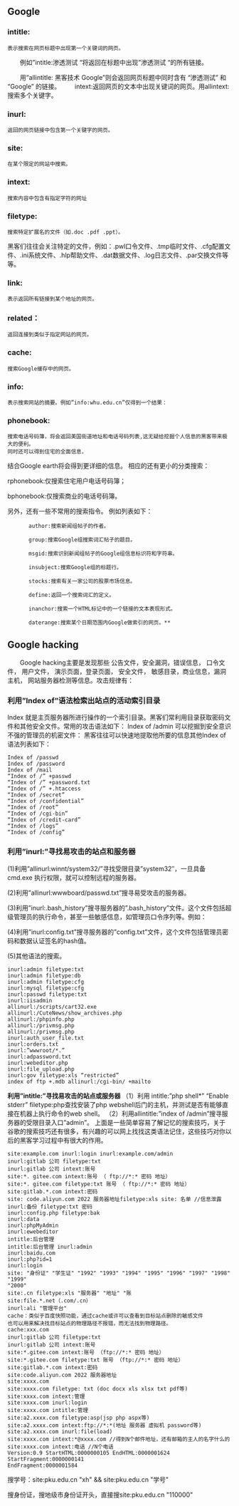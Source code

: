 ## Google

### intitle:

```
表示搜索在网页标题中出现第一个关键词的网页。
```

　　例如”intitle:渗透测试 “将返回在标题中出现”渗透测试 “的所有链接。

　　用”allintitle: 黑客技术 Google”则会返回网页标题中同时含有 “渗透测试” 和 “Google” 的链接。
　　intext:返回网页的文本中出现关键词的网页。用allintext:搜索多个关键字。

### inurl:

```
返回的网页链接中包含第一个关键字的网页。
```

### site:

```
在某个限定的网站中搜索。
```

### intext:

```
搜索内容中包含有指定字符的网址
```

### filetype:

```
搜索特定扩展名的文件（如.doc .pdf .ppt）。
```

黑客们往往会关注特定的文件，例如：.pwl口令文件、.tmp临时文件、.cfg配置文件、.ini系统文件、.hlp帮助文件、.dat数据文件、.log日志文件、.par交换文件等等。

### link:

```
表示返回所有链接到某个地址的网页。
```

### related：

```
返回连接到类似于指定网站的网页。
```

### cache:

```
搜索Google缓存中的网页。
```

### info:

```
表示搜索网站的摘要。例如”info:whu.edu.cn”仅得到一个结果：
```

### phonebook: 

```
搜索电话号码簿，将会返回美国街道地址和电话号码列表,这无疑给挖掘个人信息的黑客带来极大的便利。
同时还可以得到住宅的全面信息，
```

结合Google earth将会得到更详细的信息。
相应的还有更小的分类搜索：

rphonebook:仅搜索住宅用户电话号码簿；

bphonebook:仅搜索商业的电话号码簿。

另外，还有一些不常用的搜索指令。
例如列表如下：

```
　　　　author:搜索新闻组帖子的作者。

　　　　group:搜索Google组搜索词汇帖子的题目。

　　　　msgid:搜索识别新闻组帖子的Google组信息标识符和字符串。

　　　　insubject:搜索Google组的标题行。

　　　　stocks:搜索有关一家公司的股票市场信息。

　　　　define:返回一个搜索词汇的定义。

　　　　inanchor:搜索一个HTML标记中的一个链接的文本表现形式。

　　　　daterange:搜索某个日期范围内Google做索引的网页。**
```

## Google hacking

　　Google hacking主要是发现那些 公告文件，安全漏洞，错误信息， 口令文件， 用户文件， 演示页面，登录页面， 安全文件， 敏感目录，商业信息，漏洞主机， 网站服务器检测等信息。攻击规律有：

### **利用”Index of”语法检索出站点的活动索引目录**

Index 就是主页服务器所进行操作的一个索引目录。黑客们常利用目录获取密码文件和其他安全文件。常用的攻击语法如下：
Index of /admin 可以挖掘到安全意识不强的管理员的机密文件：
黑客往往可以快速地提取他所要的信息其他Index of 语法列表如下：



```
Index of /passwd
Index of /password
Index of /mail
“Index of /” +passwd
“Index of /” +password.txt
“Index of /” +.htaccess
“Index of /secret”
“Index of /confidential”
“Index of /root”
“Index of /cgi-bin”
“Index of /credit-card”
“Index of /logs”
“Index of /config”
```

### **利用”inurl:”寻找易攻击的站点和服务器**

(1)利用”allinurl:winnt/system32/”寻找受限目录”system32″，一旦具备 cmd.exe 执行权限，就可以控制远程的服务器。

(2)利用”allinurl:wwwboard/passwd.txt”搜寻易受攻击的服务器。

(3)利用”inurl:.bash_history”搜寻服务器的”.bash_history”文件。这个文件包括超级管理员的执行命令，甚至一些敏感信息，如管理员口令序列等。例如：

(4)利用”inurl:config.txt”搜寻服务器的”config.txt”文件，这个文件包括管理员密码和数据认证签名的hash值。


(5)其他语法的搜索。



```
inurl:admin filetype:txt
inurl:admin filetype:db
inurl:admin filetype:cfg
inurl:mysql filetype:cfg
inurl:passwd filetype:txt
inurl:iisadmin
allinurl:/scripts/cart32.exe
allinurl:/CuteNews/show_archives.php
allinurl:/phpinfo.php
allinurl:/privmsg.php
allinurl:/privmsg.php
inurl:auth_user_file.txt
inurl:orders.txt
inurl:”wwwroot/*.”
inurl:adpassword.txt
inurl:webeditor.php
inurl:file_upload.php
inurl:gov filetype:xls “restricted”
index of ftp +.mdb allinurl:/cgi-bin/ +mailto
```

**利用”intitle:”寻找易攻击的站点或服务器**
（1）利用 intitle:”php shell*” “Enable stderr” filetype:php查找安装了php webshell后门的主机，并测试是否有能够直接在机器上执行命令的web shell。
（2）利用allintitle:”index of /admin”搜寻服务器的受限目录入口”admin”。
上面是一些简单容易了解记忆的搜索技巧，关于谷歌的搜索技巧还有很多，有兴趣的可以网上找找这类语法记住，这些技巧对你以后的黑客学习过程中有很大的作用。



```
site:example.com inurl:login inurl:example.com/admin
inurl:gitlab 公司 filetype:txt
inurl:gitlab 公司 intext:账号
site:*. gitee.com intext:账号 （ ftp://*:* 密码 地址）
site:*. gitee.com filetype:txt 账号 （ ftp://*:* 密码 地址）
site:gitlab.*.com intext:密码
site: code.aliyun.com 2022 服务器地址filetype:xls site: 名单 //信息泄露
inurl:备份 filetype:txt 密码
inurl:config.php filetype:bak
inurl:data
inurl:phpMyAdmin
inurl:ewebeditor
intitle:后台管理
intitle:后台管理 inurl:admin
inurl:baidu.com
inurl:php?id=1
inurl:login
site: "身份证" "学生证" "1992" "1993" "1994" "1995" "1996" "1997" "1998" "1999"
"2000"
site:.cn filetype:xls "服务器" "地址" "账
site:file.*.net（.com/.cn）
inurl:ali "管理平台"
cache：类似于百度快照功能，通过cache或许可以查看到目标站点删除的敏感文件
也可以用来解决找目标站点的物理路径不报错，而无法找到物理路径。
cache:xxx.com
inurl:gitlab 公司 filetype:txt
inurl:gitlab 公司 intext:账号
site:*.gitee.com intext:账号 （ftp://*:* 密码 地址）
site:*.gitee.com filetype:txt 账号 （ftp://*:* 密码 地址）
site:gitlab.*.com intext:密码
site:code.aliyun.com 2022 服务器地址
site:xxxx.com
site:xxxx.com filetype: txt (doc docx xls xlsx txt pdf等)
site:xxxx.com intext:管理
site:xxxx.com inurl:login
site:xxxx.com intitle:管理
site:a2.xxxx.com filetype:asp(jsp php aspx等)
site:a2.xxxx.com intext:ftp://*:*(地址 服务器 虚拟机 password等)
site:a2.xxxx.com inurl:file(load)
site:xxxx.com intext:*@xxxx.com //得到N个邮件地址，还有邮箱的主人的名字什么的
site:xxxx.com intext:电话 //N个电话
Version:0.9 StartHTML:0000000105 EndHTML:0000001624 StartFragment:0000000141
EndFragment:0000001584
```

搜学号：site:pku.edu.cn "xh" && site:pku.edu.cn "学号"

搜身份证，搜地级市身份证开头，直接搜site:pku.edu.cn "110000"